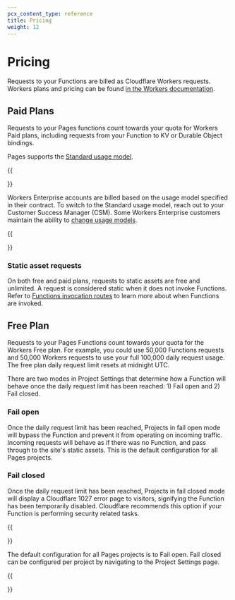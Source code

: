 ```yaml
---
pcx_content_type: reference
title: Pricing
weight: 12
---
```


# Pricing

Requests to your Functions are billed as Cloudflare Workers requests. Workers plans and pricing can be found [in the Workers documentation](/workers/platform/pricing/).

## Paid Plans

Requests to your Pages functions count towards your quota for Workers Paid plans, including requests from your Function to KV or Durable Object bindings.

Pages supports the [Standard usage model](/workers/platform/pricing/#example-pricing-standard-usage-model).

{{<Aside type="note">}}

Workers Enterprise accounts are billed based on the usage model specified in their contract. To switch to the Standard usage model, reach out to your Customer Success Manager (CSM). Some Workers Enterprise customers maintain the ability to [change usage models](/workers/platform/pricing/#how-to-switch-usage-models).

{{</Aside>}}

### Static asset requests

On both free and paid plans, requests to static assets are free and unlimited. A request is considered static when it does not invoke Functions. Refer to [Functions invocation routes](/pages/functions/routing/#functions-invocation-routes) to learn more about when Functions are invoked.

## Free Plan

Requests to your Pages Functions count towards your quota for the Workers Free plan. For example, you could use 50,000 Functions requests and 50,000 Workers requests to use your full 100,000 daily request usage. The free plan daily request limit resets at midnight UTC.

There are two modes in Project Settings that determine how a Function will behave once the daily request limit has been reached: 1) Fail open and 2) Fail closed.

### Fail open

Once the daily request limit has been reached, Projects in fail open mode will bypass the Function and prevent it from operating on incoming traffic. Incoming requests will behave as if there was no Function, and pass through to the site's static assets. This is the default configuration for all Pages projects.

### Fail closed

Once the daily request limit has been reached, Projects in fail closed mode will display a Cloudflare 1027 error page to visitors, signifying the Function has been temporarily disabled. Cloudflare recommends this option if your Function is performing security related tasks.

{{<Aside type="note">}}

The default configuration for all Pages projects is to Fail open. Fail closed can be configured per project by navigating to the Project Settings page.

{{</Aside>}}
